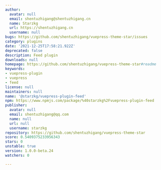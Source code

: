 ```yaml
---
author:
  avatar: null
  email: shentuzhigang@shentuzhigang.cn
  name: Starzkg
  url: https://shentuzhigang.cn
  username: null
bugs: https://github.com/shentuzhigang/vuepress-theme-star/issues
category: plugins
date: '2021-12-25T17:58:21.922Z'
deprecated: false
description: Feed plugin
downloads: null
homepage: https://github.com/shentuzhigang/vuepress-theme-star#readme
keywords:
- vuepress-plugin
- vuepress
- feed
license: null
maintainers: null
name: '@starzkg/vuepress-plugin-feed'
npm: https://www.npmjs.com/package/%40starzkg%2Fvuepress-plugin-feed
publisher:
  avatar: null
  email: shentuzhigang@qq.com
  name: null
  url: null
  username: starzkg
repository: https://github.com/shentuzhigang/vuepress-theme-star
score: 0.5409375233956343
stars: 0
unstable: true
version: 1.0.0-beta.24
watchers: 0

---
```


